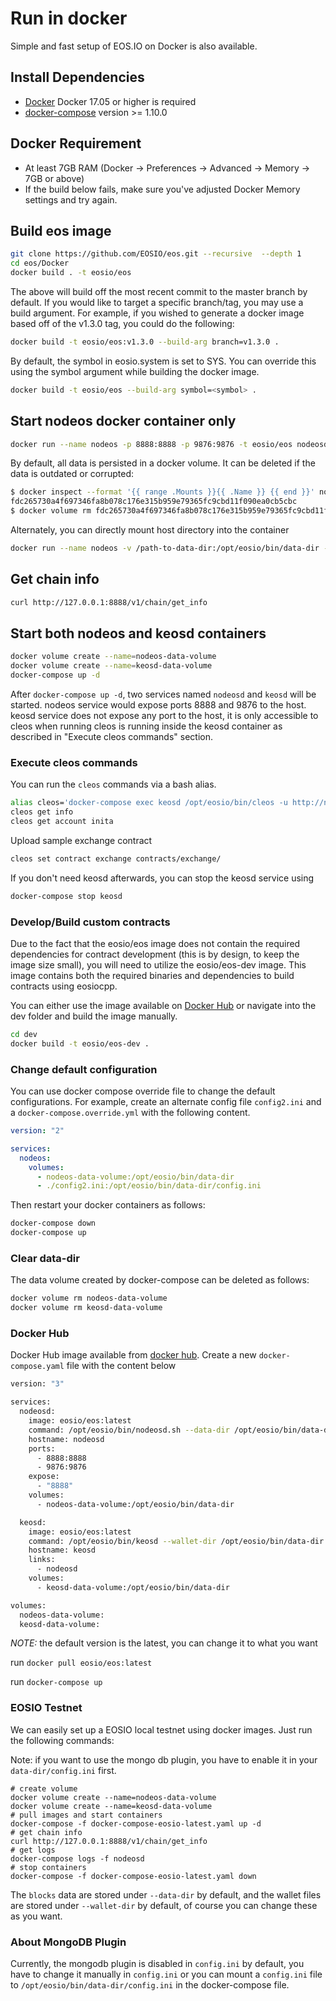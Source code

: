 # Run in docker

Simple and fast setup of EOS.IO on Docker is also available.

## Install Dependencies

- [Docker](https://docs.docker.com) Docker 17.05 or higher is required
- [docker-compose](https://docs.docker.com/compose/) version >= 1.10.0

## Docker Requirement

- At least 7GB RAM (Docker -> Preferences -> Advanced -> Memory -> 7GB or above)
- If the build below fails, make sure you've adjusted Docker Memory settings and try again.

## Build eos image

```bash
git clone https://github.com/EOSIO/eos.git --recursive  --depth 1
cd eos/Docker
docker build . -t eosio/eos
```

The above will build off the most recent commit to the master branch by default. If you would like to target a specific branch/tag, you may use a build argument. For example, if you wished to generate a docker image based off of the v1.3.0 tag, you could do the following:

```bash
docker build -t eosio/eos:v1.3.0 --build-arg branch=v1.3.0 .
```

By default, the symbol in eosio.system is set to SYS. You can override this using the symbol argument while building the docker image.

```bash
docker build -t eosio/eos --build-arg symbol=<symbol> .
```

## Start nodeos docker container only

```bash
docker run --name nodeos -p 8888:8888 -p 9876:9876 -t eosio/eos nodeosd.sh -e --http-alias=nodeos:8888 --http-alias=127.0.0.1:8888 --http-alias=localhost:8888 arg1 arg2
```

By default, all data is persisted in a docker volume. It can be deleted if the data is outdated or corrupted:

```bash
$ docker inspect --format '{{ range .Mounts }}{{ .Name }} {{ end }}' nodeos
fdc265730a4f697346fa8b078c176e315b959e79365fc9cbd11f090ea0cb5cbc
$ docker volume rm fdc265730a4f697346fa8b078c176e315b959e79365fc9cbd11f090ea0cb5cbc
```

Alternately, you can directly mount host directory into the container

```bash
docker run --name nodeos -v /path-to-data-dir:/opt/eosio/bin/data-dir -p 8888:8888 -p 9876:9876 -t eosio/eos nodeosd.sh -e --http-alias=nodeos:8888 --http-alias=127.0.0.1:8888 --http-alias=localhost:8888 arg1 arg2
```

## Get chain info

```bash
curl http://127.0.0.1:8888/v1/chain/get_info
```

## Start both nodeos and keosd containers

```bash
docker volume create --name=nodeos-data-volume
docker volume create --name=keosd-data-volume
docker-compose up -d
```

After `docker-compose up -d`, two services named `nodeosd` and `keosd` will be started. nodeos service would expose ports 8888 and 9876 to the host. keosd service does not expose any port to the host, it is only accessible to cleos when running cleos is running inside the keosd container as described in "Execute cleos commands" section.

### Execute cleos commands

You can run the `cleos` commands via a bash alias.

```bash
alias cleos='docker-compose exec keosd /opt/eosio/bin/cleos -u http://nodeosd:8888 --wallet-url http://localhost:8900'
cleos get info
cleos get account inita
```

Upload sample exchange contract

```bash
cleos set contract exchange contracts/exchange/
```

If you don't need keosd afterwards, you can stop the keosd service using

```bash
docker-compose stop keosd
```

### Develop/Build custom contracts

Due to the fact that the eosio/eos image does not contain the required dependencies for contract development (this is by design, to keep the image size small), you will need to utilize the eosio/eos-dev image. This image contains both the required binaries and dependencies to build contracts using eosiocpp.

You can either use the image available on [Docker Hub](https://hub.docker.com/r/eosio/eos-dev/) or navigate into the dev folder and build the image manually.

```bash
cd dev
docker build -t eosio/eos-dev .
```

### Change default configuration

You can use docker compose override file to change the default configurations. For example, create an alternate config file `config2.ini` and a `docker-compose.override.yml` with the following content.

```yaml
version: "2"

services:
  nodeos:
    volumes:
      - nodeos-data-volume:/opt/eosio/bin/data-dir
      - ./config2.ini:/opt/eosio/bin/data-dir/config.ini
```

Then restart your docker containers as follows:

```bash
docker-compose down
docker-compose up
```

### Clear data-dir

The data volume created by docker-compose can be deleted as follows:

```bash
docker volume rm nodeos-data-volume
docker volume rm keosd-data-volume
```

### Docker Hub

Docker Hub image available from [docker hub](https://hub.docker.com/r/eosio/eos/).
Create a new `docker-compose.yaml` file with the content below

```bash
version: "3"

services:
  nodeosd:
    image: eosio/eos:latest
    command: /opt/eosio/bin/nodeosd.sh --data-dir /opt/eosio/bin/data-dir -e --http-alias=nodeosd:8888 --http-alias=127.0.0.1:8888 --http-alias=localhost:8888
    hostname: nodeosd
    ports:
      - 8888:8888
      - 9876:9876
    expose:
      - "8888"
    volumes:
      - nodeos-data-volume:/opt/eosio/bin/data-dir

  keosd:
    image: eosio/eos:latest
    command: /opt/eosio/bin/keosd --wallet-dir /opt/eosio/bin/data-dir --http-server-address=127.0.0.1:8900 --http-alias=localhost:8900 --http-alias=keosd:8900
    hostname: keosd
    links:
      - nodeosd
    volumes:
      - keosd-data-volume:/opt/eosio/bin/data-dir

volumes:
  nodeos-data-volume:
  keosd-data-volume:

```

*NOTE:* the default version is the latest, you can change it to what you want

run `docker pull eosio/eos:latest`

run `docker-compose up`

### EOSIO Testnet

We can easily set up a EOSIO local testnet using docker images. Just run the following commands:

Note: if you want to use the mongo db plugin, you have to enable it in your `data-dir/config.ini` first.

```
# create volume
docker volume create --name=nodeos-data-volume
docker volume create --name=keosd-data-volume
# pull images and start containers
docker-compose -f docker-compose-eosio-latest.yaml up -d
# get chain info
curl http://127.0.0.1:8888/v1/chain/get_info
# get logs
docker-compose logs -f nodeosd
# stop containers
docker-compose -f docker-compose-eosio-latest.yaml down
```

The `blocks` data are stored under `--data-dir` by default, and the wallet files are stored under `--wallet-dir` by default, of course you can change these as you want.

### About MongoDB Plugin

Currently, the mongodb plugin is disabled in `config.ini` by default, you have to change it manually in `config.ini` or you can mount a `config.ini` file to `/opt/eosio/bin/data-dir/config.ini` in the docker-compose file.
